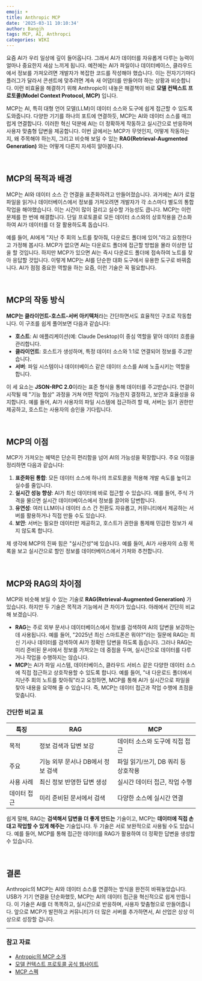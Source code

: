 ```yaml
---
emoji: ☀️
title: Anthropic MCP
date: '2025-03-11 10:10:34'
author: Bangjh
tags: MCP, AI, Anthropci
categories: WIKI
---
```


요즘 AI가 우리 일상에 깊이 들어옵니다. 그래서 AI가 데이터를 자유롭게 다루는 능력이 얼마나 중요한지 새삼 느끼게 됩니다. 예전에는 AI가 파일이나 데이터베이스, 클라우드에서 정보를 가져오려면 개발자가 복잡한 코드를 작성해야 했습니다.
이는 전자기기마다 플러그가 달라서 콘센트에 맞추려면 계속 새 어댑터를 만들어야 하는 상황과 비슷합니다. 이런 비효율을 해결하기 위해 Anthropic이 내놓은 해결책이 바로 **모델 컨텍스트 프로토콜(Model Context Protocol, MCP)** 입니다.

MCP는 AI, 특히 대형 언어 모델(LLM)이 데이터 소스와 도구에 쉽게 접근할 수 있도록 도와줍니다. 다양한 기기를 하나의 포트에 연결하듯, MCP는 AI와 데이터 소스를 매끄럽게 연결합니다. 이러한 혁신 덕분에 AI는 더 정확하게 작동하고 실시간으로 반응하며 사용자 맞춤형 답변을 제공합니다. 이번 글에서는 MCP가 무엇인지, 어떻게 작동하는지, 왜 주목해야 하는지, 그리고 비슷해 보일 수 있는 **RAG(Retrieval-Augmented Generation)** 와는 어떻게 다른지 자세히 알아봅니다.

<br >

## MCP의 목적과 배경

MCP는 AI와 데이터 소스 간 연결을 표준화하려고 만들어졌습니다. 과거에는 AI가 로컬 파일을 읽거나 데이터베이스에서 정보를 가져오려면 개발자가 각 소스마다 별도의 통합 작업을 해야했습니다. 이는 시간이 많이 걸리고 실수할 가능성도 큽니다. MCP는 이런 문제를 한 번에 해결합니다. 단일 프로토콜로 모든 데이터 소스와의 상호작용을 간소화하여 AI가 데이터를 더 잘 활용하도록 돕습니다.

예를 들어, AI에게 "지난 주 회의 노트를 찾아줘, 다운로드 폴더에 있어."라고 요청한다고 가정해 봅시다. MCP가 없으면 AI는 다운로드 폴더에 접근할 방법을 몰라 이상한 답을 할 것입니다. 하지만 MCP가 있으면 AI는 즉시 다운로드 폴더에 접속하여 노트를 찾아 응답할 것입니다. 이렇게 MCP는 AI를 단순한 대화 도구에서 유용한 도구로 바꿔줍니다. AI가 점점 중요한 역할을 하는 요즘, 이런 기술은 꼭 필요합니다.

<br >

## MCP의 작동 방식

**MCP는 클라이언트-호스트-서버 아키텍처**라는 간단하면서도 효율적인 구조로 작동합니다. 이 구조를 쉽게 풀어보면 다음과 같습니다:

- **호스트**: AI 애플리케이션(예: Claude Desktop)이 중심 역할을 맡아 데이터 흐름을 관리합니다.
- **클라이언트**: 호스트가 생성하며, 특정 데이터 소스와 1:1로 연결되어 정보를 주고받습니다.
- **서버**: 파일 시스템이나 데이터베이스 같은 데이터 소스를 AI에 노출시키는 역할을 합니다.

이 세 요소는 **JSON-RPC 2.0**이라는 표준 형식을 통해 데이터를 주고받습니다. 연결이 시작될 때 "기능 협상" 과정을 거쳐 어떤 작업이 가능한지 결정하고, 보안과 효율성을 유지합니다. 예를 들어, AI가 사용자의 파일 시스템에 접근하려 할 때, 서버는 읽기 권한만 제공하고, 호스트는 사용자의 승인을 기다립니다.

<br >

## MCP의 이점

MCP가 가져오는 혜택은 단순히 편리함을 넘어 AI의 가능성을 확장합니다. 주요 이점을 정리하면 다음과 같습니다:

1. **표준화된 통합**: 모든 데이터 소스에 하나의 프로토콜을 적용해 개발 속도를 높이고 실수를 줄입니다.
2. **실시간 성능 향상**: AI가 최신 데이터에 바로 접근할 수 있습니다. 예를 들어, 주식 가격을 물으면 실시간 데이터베이스에서 정보를 끌어와 답변합니다.
3. **유연성**: 여러 LLM이나 데이터 소스 간 전환도 자유롭고, 커뮤니티에서 제공하는 서버를 활용하거나 직접 만들 수도 있습니다.
4. **보안**: 서버는 필요한 데이터만 제공하고, 호스트가 권한을 통제해 민감한 정보가 새지 않도록 합니다.

제 생각에 MCP의 진짜 힘은 "실시간성"에 있습니다. 예를 들어, AI가 사용자의 쇼핑 목록을 보고 실시간으로 할인 정보를 데이터베이스에서 가져와 추천합니다.

<br >

## MCP와 RAG의 차이점

MCP와 비슷해 보일 수 있는 기술로 **RAG(Retrieval-Augmented Generation)** 가 있습니다. 하지만 두 기술은 목적과 기능에서 큰 차이가 있습니다. 아래에서 간단히 비교해 보겠습니다.

- **RAG**는 주로 외부 문서나 데이터베이스에서 정보를 검색하여 AI의 답변을 보강하는 데 사용됩니다. 예를 들어, "2025년 최신 스마트폰은 뭐야?"라는 질문에 RAG는 최신 기사나 데이터를 검색하여 AI가 정확한 답변을 하도록 돕습니다. 그러나 RAG는 미리 준비된 문서에서 정보를 가져오는 데 중점을 두며, 실시간으로 데이터를 다루거나 작업을 수행하지는 않습니다.
- **MCP**는 AI가 파일 시스템, 데이터베이스, 클라우드 서비스 같은 다양한 데이터 소스에 직접 접근하고 상호작용할 수 있도록 합니다. 예를 들어, "내 다운로드 폴더에서 지난주 회의 노트를 찾아줘"라고 요청하면, MCP를 통해 AI가 실시간으로 파일을 찾아 내용을 요약해 줄 수 있습니다. 즉, MCP는 데이터 접근과 작업 수행에 초점을 맞춥니다.

### 간단한 비교 표

| 특징        | RAG                               | MCP                                 |
| ----------- | --------------------------------- | ----------------------------------- |
| 목적        | 정보 검색과 답변 보강             | 데이터 소스와 도구에 직접 접근      |
| 주요        | 기능 외부 문서나 DB에서 정보 검색 | 파일 읽기/쓰기, DB 쿼리 등 상호작용 |
| 사용 사례   | 최신 정보 반영한 답변 생성        | 실시간 데이터 접근, 작업 수행       |
| 데이터 접근 | 미리 준비된 문서에서 검색         | 다양한 소스에 실시간 연결           |

쉽게 말해, RAG는 **검색해서 답변을 더 좋게 만드는** 기술이고, MCP는 **데이터에 직접 손대고 작업할 수 있게 해주는** 기술입니다.
두 기술은 서로 보완적으로 사용될 수도 있습니다. 예를 들어, MCP를 통해 접근한 데이터를 RAG가 활용하여 더 정확한 답변을 생성할 수 있습니다.

<br />

## 결론

Anthropic의 MCP는 AI와 데이터 소스를 연결하는 방식을 완전히 바꿔놓았습니다.
USB가 기기 연결을 단순화했듯, MCP는 AI의 데이터 접근을 혁신적으로 쉽게 만듭니다.
이 기술은 AI를 더 똑똑하고, 실시간으로 반응하며, 사용자 맞춤형으로 만들어줍니다.
앞으로 MCP가 발전하고 커뮤니티가 더 많은 서버를 추가하면서, AI 산업은 상상 이상으로 성장할 겁니다.

---

### 참고 자료

- [Antropic의 MCP 소개](https://docs.anthropic.com/en/docs/agents-and-tools/mcp)
- [모델 컨텍스트 프로토콜 공식 웹사이트](https://modelcontextprotocol.io/introduction)
- [MCP 스펙](https://spec.modelcontextprotocol.io/specification/2024-11-05/)

```toc

```
